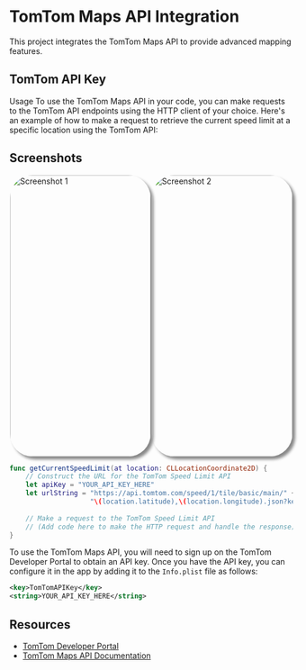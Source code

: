 # TomTom Maps API Integration

This project integrates the TomTom Maps API to provide advanced mapping features.

## TomTom API Key

Usage
To use the TomTom Maps API in your code, you can make requests to the TomTom API endpoints using the HTTP client of your choice. Here's an example of how to make a request to retrieve the current speed limit at a specific location using the TomTom API:

## Screenshots

<div style="display: flex; justify-content: space-around; align-items: center;">
  <img src="https://k.top4top.io/p_29752os6l1.png" alt="Screenshot 1" style="width:250px;height:500px; border-radius: 40px; box-shadow: 5px 5px 5px #888888;">
  <img src="https://j.top4top.io/p_2975up1mc0.jpeg" alt="Screenshot 2" style="width:250px;height:500px; border-radius: 40px; box-shadow: 5px 5px 5px #888888;">
</div>

```swift 
func getCurrentSpeedLimit(at location: CLLocationCoordinate2D) {
    // Construct the URL for the TomTom Speed Limit API
    let apiKey = "YOUR_API_KEY_HERE"
    let urlString = "https://api.tomtom.com/speed/1/tile/basic/main/" + 
                    "\(location.latitude),\(location.longitude).json?key=\(apiKey)"
    
    // Make a request to the TomTom Speed Limit API
    // (Add code here to make the HTTP request and handle the response)
}
```

To use the TomTom Maps API, you will need to sign up on the TomTom Developer Portal to obtain an API key. Once you have the API key, you can configure it in the app by adding it to the `Info.plist` file as follows:

```xml
<key>TomTomAPIKey</key>
<string>YOUR_API_KEY_HERE</string>
```

## Resources

- [TomTom Developer Portal](https://developer.tomtom.com/)
- [TomTom Maps API Documentation](https://developer.tomtom.com/maps-api)
